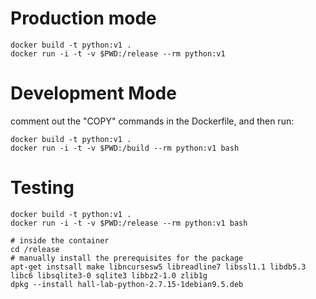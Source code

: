 # Production mode

    docker build -t python:v1 .
    docker run -i -t -v $PWD:/release --rm python:v1

# Development Mode

comment out the "COPY" commands in the Dockerfile, and then run:

    docker build -t python:v1 .
    docker run -i -t -v $PWD:/build --rm python:v1 bash

# Testing

    docker build -t python:v1 .
    docker run -i -t -v $PWD:/release --rm python:v1 bash

    # inside the container
    cd /release
    # manually install the prerequisites for the package
    apt-get instsall make libncursesw5 libreadline7 libssl1.1 libdb5.3 libc6 libsqlite3-0 sqlite3 libbz2-1.0 zlib1g
    dpkg --install hall-lab-python-2.7.15-1debian9.5.deb

